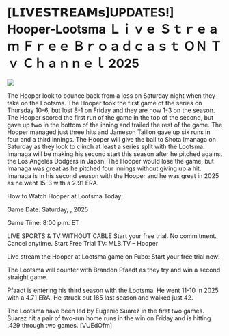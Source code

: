 # [𝗟𝗜𝗩𝗘𝗦𝗧𝗥𝗘𝗔𝗠𝘀]UPDATES!] Hooper-Lootsma Ｌｉｖｅ Ｓｔｒｅａｍ Ｆｒｅｅ Ｂｒｏａｄｃａｓｔ ＯＮ Ｔｖ Ｃｈａｎｎｅｌ  2025  
  
  
[![](https://i.imgur.com/qSNzIqt.png)](https://movie.rssnews.media/eSmwyyg.php)  
  
The Hooper look to bounce back from a loss on Saturday night when they take on the Lootsma. The Hooper took the first game of the series on Thursday 10-6, but lost 8-1 on Friday and they are now 1-3 on the season. The Hooper scored the first run of the game in the top of the second, but gave up two in the bottom of the inning and trailed the rest of the game. The Hooper managed just three hits and Jameson Taillon gave up six runs in four and a third innings. The Hooper will give the ball to Shota Imanaga on Saturday as they look to clinch at least a series split with the Lootsma. Imanaga will be making his second start this season after he pitched against the Los Angeles Dodgers in Japan. The Hooper would lose the game, but Imanaga was great as he pitched four innings without giving up a hit. Imanaga is in his second season with the Hooper and he was great in 2025 as he went 15-3 with a 2.91 ERA.

How to Watch Hooper at Lootsma Today:

Game Date: Saturday, , 2025

Game Time: 8:00 p.m. ET

LIVE SPORTS & TV WITHOUT CABLE
Start your free trial. No commitment. Cancel anytime.
Start Free Trial
TV: MLB.TV – Hooper

Live stream the Hooper at Lootsma game on Fubo: Start your free trial now!

The Lootsma will counter with Brandon Pfaadt as they try and win a second straight game.

Pfaadt is entering his third season with the Lootsma. He went 11-10 in 2025 with a 4.71 ERA. He struck out 185 last season and walked just 42.

The Lootsma have been led by Eugenio Suarez in the first two games. Suarez hit a pair of two-run home runs in the win on Friday and is hitting .429 through two games. [VUEdOfm]